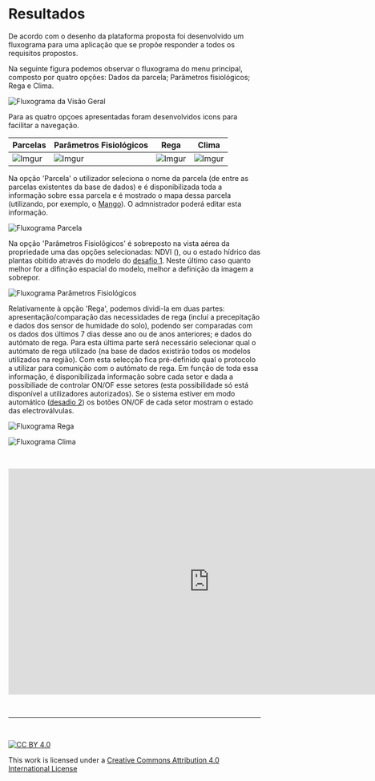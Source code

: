 # Resultados

De acordo com o desenho da plataforma proposta foi desenvolvido um fluxograma para uma aplicação que se propõe responder a todos os requisitos propostos.

Na seguinte figura podemos observar o fluxograma do menu principal, composto por quatro opções: Dados da parcela; Parâmetros fisiológicos; Rega e Clima.

![Fluxograma da Visão Geral](https://i.imgur.com/F48kZtI.png)

Para as quatro opçoes apresentadas foram desenvolvidos icons para facilitar a navegação.

| Parcelas | Parâmetros Fisiológicos | Rega | Clima |
| --- | --- | --- | --- |
|![Imgur](https://i.imgur.com/9iwJw8O.png) | ![Imgur](https://i.imgur.com/BY573dO.png) | ![Imgur](https://i.imgur.com/VNQdXyr.png) | ![Imgur](https://i.imgur.com/1zOy7sJ.png) |

Na opção 'Parcela' o utilizador seleciona o nome da parcela (de entre as parcelas existentes da base de dados) e é disponibilizada toda a informação sobre essa parcela e é mostrado o mapa dessa parcela (utilizando, por exemplo, o [Mango](https://mangomap.com/)). O admnistrador poderá editar esta informação.

![Fluxograma Parcela](https://i.imgur.com/O2v1Vbd.png)

Na opção 'Parâmetros Fisiolõgicos' é sobreposto na vista aérea da propriedade uma das opções selecionadas: NDVI (), ou o estado hídrico das plantas obitido através do modelo do [desafio 1](https://hackathondouroporto2021-01.readthedocs.io/). Neste último caso quanto melhor for a difinção espacial do modelo, melhor a definição da imagem a sobrepor. 

![Fluxograma Parâmetros Fisiológicos](https://i.imgur.com/DF9G38D.png)

Relativamente à opção 'Rega', podemos dividi-la em duas partes: apresentação/comparação das necessidades de rega (incluí a precepitação e dados dos sensor de humidade do solo), podendo ser comparadas com os dados dos últimos 7 dias desse ano ou de anos anteriores; e dados do autómato de rega.  Para esta última parte será necessário selecionar qual o autómato de rega utilizado (na base de dados existirão todos os modelos utilizados na região). Com esta selecção fica pré-definido qual o protocolo a utilizar para comunição com o autómato de rega. Em função de toda essa informação, é disponibilizada informação sobre cada setor e dada a possibiliade de controlar ON/OF esse setores (esta possibilidade só está disponível a utilizadores autorizados). Se o sistema estiver em modo automático ([desadio 2](https://hackathondouroporto2021-02.readthedocs.io/)) os botões ON/OF de cada setor mostram o estado das electroválvulas. 

![Fluxograma Rega](https://i.imgur.com/Zfy71a2.png)

![Fluxograma Clima](https://i.imgur.com/ziHtLmI.png)

&nbsp;


<iframe style="border: 1px solid rgba(0, 0, 0, 0.1);" width="800" height="450" src="https://www.figma.com/embed?embed_host=share&url=https%3A%2F%2Fwww.figma.com%2Fproto%2FDSG2WGqZGj0TvUzwA75JST%2FLayer1%3Fpage-id%3D0%253A1%26node-id%3D2%253A3%26viewport%3D241%252C48%252C0.5%26scaling%3Dscale-down%26starting-point-node-id%3D2%253A3" allowfullscreen></iframe>


&nbsp;

*** 

&nbsp;

[![CC BY 4.0](https://i.creativecommons.org/l/by/4.0/88x31.png)](http://creativecommons.org/licenses/by/4.0/)

This work is licensed under a [Creative Commons Attribution 4.0 International License](http://creativecommons.org/licenses/by/4.0/)

